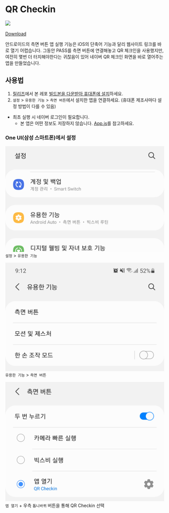 # QR Checkin
![](https://img.shields.io/badge/-expo-lightgrey)

[Download](https://github.com/ShapeLayer/QR-Checkin/releases/download/1/qrcheckin-1bdc4cb2c0a240c880ea502778206085-signed.apk)

안드로이드의 측면 버튼 앱 실행 기능은 iOS의 단축어 기능과 달리 웹사이트 링크를 바로 열기 어렵습니다. 그동안 PASS를 측면 버튼에 연결해놓고 QR 체크인을 사용했지만, 여전히 몇번 더 터치해야한다는 귀찮음이 있어 네이버 QR 체크인 화면을 바로 열어주는 앱을 만들었습니다.

## 사용법
1. [릴리즈](https://github.com/ShapeLayer/QR-Checkin)에서 본 레포 [빌드본을 다운받아 휴대폰에 설치](https://github.com/ShapeLayer/QR-Checkin/releases/download/1/qrcheckin-1bdc4cb2c0a240c880ea502778206085-signed.apk)하세요.
2. `설정` > `유용한 기능` > `측면 버튼`에서 설치한 앱을 연결하세요. (휴대폰 제조사마다 설정 방법이 다를 수 있음)

* 최초 실행 시 네이버 로그인이 필요합니다.
  * 본 앱은 어떤 정보도 저장하지 않습니다. [App.js](./App.js)를 참고하세요.

### One UI(삼성 스마트폰)에서 설정

![](./.github/step1.png)  
`설정` > `유용한 기능`

![](./.github/step2.png)  
`유용한 기능` > `측면 버튼`

![](./.github/step3.png)  
`앱 열기` + 우측 `톱니바퀴` 버튼을 통해 QR Checkin 선택
